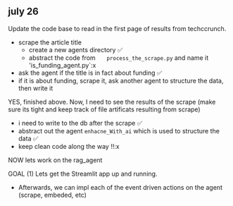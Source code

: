 ## july 26
Update the code base to read in the first page of results from techccrunch.
- scrape the article title
   - create a new agents directory ✅
   - abstract the code from `	process_the_scrape.py` and name it 'is_funding_agent.py`:x 
- ask the agent if the title is in fact about funding ✅
- if it is about funding, scrape it, ask another agent to structure the data, then write it

YES, finished above. Now, I need to see the results of the scrape (make sure its tight and keep track of file artificats resulting from scrape)
- i need to write to the db after the scrape  ✅
- abstract out the agent `enhacne_With_ai` which is used to structure the data  ✅
- keep clean code along the way !!:x

NOW lets work on the rag_agent

GOAL
(1) Lets get the Streamlit app up and running. 

   - Afterwards, we can impl each of the event driven actions on the agent (scrape, embeded, etc)

